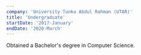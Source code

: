 ```yaml
---
company: 'University Tunku Abdul Rahman (UTAR)'
title: 'Undergraduate'
startDate: '2017-January'
endDate: '2020-March'
---
```


Obtained a Bachelor's degree in Computer Science.